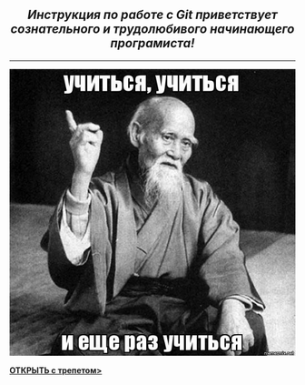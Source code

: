 




## <center> *Инструкция по работе с Git приветствует ***сознательного и трудолюбивого*** начинающего програмиста!*<center>

---

![картинка-мемчик об учёбе](/assets/%D1%83%D1%87%D0%B8%D1%82%D1%8C%D1%81%D1%8F.jpg)

[**ОТКРЫТЬ с трепетом>**](/readme_1.md)